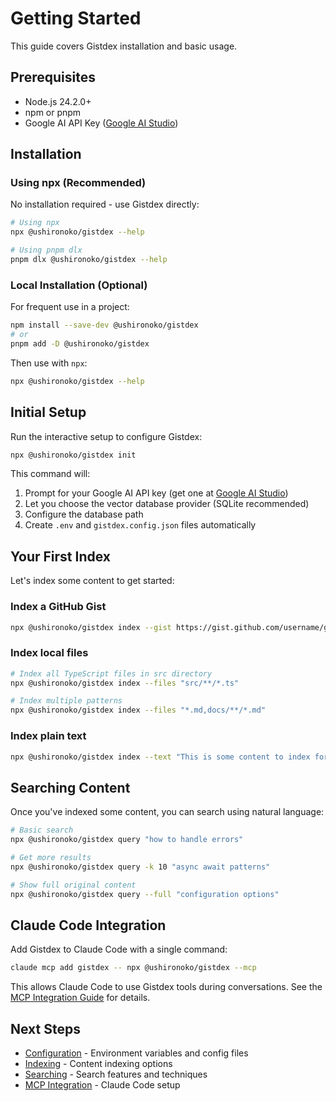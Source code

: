 # Getting Started

This guide covers Gistdex installation and basic usage.

## Prerequisites

- Node.js 24.2.0+
- npm or pnpm
- Google AI API Key ([Google AI Studio](https://makersuite.google.com/app/apikey))

## Installation

### Using npx (Recommended)

No installation required - use Gistdex directly:

```bash
# Using npx
npx @ushironoko/gistdex --help

# Using pnpm dlx
pnpm dlx @ushironoko/gistdex --help
```

### Local Installation (Optional)

For frequent use in a project:

```bash
npm install --save-dev @ushironoko/gistdex
# or
pnpm add -D @ushironoko/gistdex
```

Then use with `npx`:

```bash
npx @ushironoko/gistdex --help
```

## Initial Setup

Run the interactive setup to configure Gistdex:

```bash
npx @ushironoko/gistdex init
```

This command will:
1. Prompt for your Google AI API key (get one at [Google AI Studio](https://makersuite.google.com/app/apikey))
2. Let you choose the vector database provider (SQLite recommended)
3. Configure the database path
4. Create `.env` and `gistdex.config.json` files automatically

## Your First Index

Let's index some content to get started:

### Index a GitHub Gist

```bash
npx @ushironoko/gistdex index --gist https://gist.github.com/username/gist-id
```

### Index local files

```bash
# Index all TypeScript files in src directory
npx @ushironoko/gistdex index --files "src/**/*.ts"

# Index multiple patterns
npx @ushironoko/gistdex index --files "*.md,docs/**/*.md"
```

### Index plain text

```bash
npx @ushironoko/gistdex index --text "This is some content to index for semantic search"
```

## Searching Content

Once you've indexed some content, you can search using natural language:

```bash
# Basic search
npx @ushironoko/gistdex query "how to handle errors"

# Get more results
npx @ushironoko/gistdex query -k 10 "async await patterns"

# Show full original content
npx @ushironoko/gistdex query --full "configuration options"
```

## Claude Code Integration

Add Gistdex to Claude Code with a single command:

```bash
claude mcp add gistdex -- npx @ushironoko/gistdex --mcp
```

This allows Claude Code to use Gistdex tools during conversations. See the [MCP Integration Guide](./mcp.md) for details.

## Next Steps

- [Configuration](./configuration.md) - Environment variables and config files
- [Indexing](./indexing.md) - Content indexing options
- [Searching](./searching.md) - Search features and techniques
- [MCP Integration](./mcp.md) - Claude Code setup